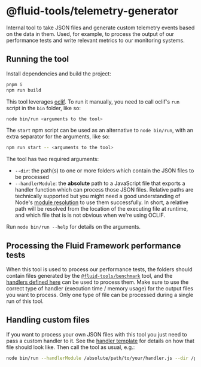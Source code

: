 # @fluid-tools/telemetry-generator

Internal tool to take JSON files and generate custom telemetry events based on the data in them. Used, for example,
to process the output of our performance tests and write relevant metrics to our monitoring systems.

## Running the tool

Install dependencies and build the project:

```bash
pnpm i
npm run build
```

This tool leverages [oclif](https://oclif.io/). To run it manually, you need to call oclif's `run` script in the `bin`
folder, like so:

```bash
node bin/run <arguments to the tool>
```

The `start` npm script can be used as an alternative to `node bin/run`, with an extra separator for the arguments, like
so:

```bash
npm run start -- <arguments to the tool>
```

The tool has two required arguments:

-   `--dir`: the path(s) to one or more folders which contain the JSON files to be processed
-   `--handlerModule`: the **absolute** path to a JavaScript file that exports a handler function which can process those
    JSON files. Relative paths are technically supported but you might need a good understanding of Node's
    [module resolution](https://www.typescriptlang.org/docs/handbook/module-resolution.html) to use them successfully.
    In short, a relative path will be resolved from the location of the executing file at runtime, and which file that is
    is not obvious when we're using OCLIF.

Run `node bin/run --help` for details on the arguments.

## Processing the Fluid Framework performance tests

When this tool is used to process our performance tests, the folders should contain files generated by the
[`@fluid-tools/benchmark`](../benchmark) tool, and the [handlers defined here](./src/handlers) can be used to process them.
Make sure to use the correct type of handler (execution time / memory usage) for the output files you want to process.
Only one type of file can be processed during a single run of this tool.

## Handling custom files

If you want to process your own JSON files with this tool you just need to pass a custom handler to it. See the
[handler template](./src/handlers/template.ts) for details on how that file should look like. Then call the tool as usual,
e.g.:

```bash
node bin/run --handlerModule /absolute/path/to/your/handler.js --dir /path/to/your/files
```
